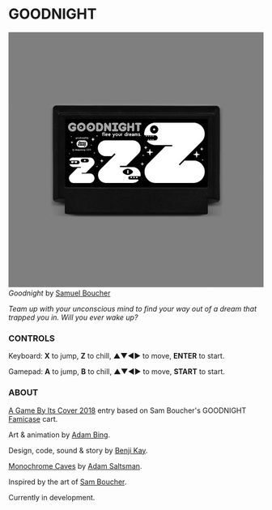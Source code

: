 # GOODNIGHT

![goodnight](goodnight.jpg)
*Goodnight* by [Samuel Boucher](http://samuelboucher.tumblr.com)

*Team up with your unconscious mind to find your way out of a dream that trapped you in. Will you ever wake up?*

### CONTROLS
Keyboard: **X** to jump, **Z** to chill, ▲▼◀▶ to move, **ENTER** to start.

Gamepad: **A** to jump, **B** to chill, ▲▼◀▶ to move, **START** to start.

### ABOUT
[A Game By Its Cover 2018](https://itch.io/jam/a-game-by-its-cover-2018) entry based on Sam Boucher's GOODNIGHT [Famicase](http://famicase.com/18/index.html) cart.

Art & animation by [Adam Bing](http://twitter.com/Exciteless).

Design, code, sound & story by [Benji Kay](http://twitter.com/okaybenji).

[Monochrome Caves](https://adamatomic.itch.io/mc-caves) by [Adam Saltsman](http://twitter.com/adamatomic).

Inspired by the art of [Sam Boucher](http://twitter.com/monsieureureka).

Currently in development.
